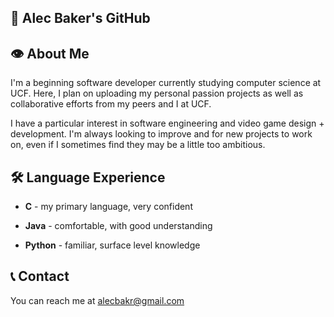 ## 🔮 Alec Baker's GitHub 

## 👁️ About Me 
I'm a beginning software developer currently studying computer science at UCF.
Here, I plan on uploading my personal passion projects as well as collaborative efforts from my peers and I at UCF.

I have a particular interest in software engineering and video game design + development. I'm always looking to improve and for new projects to work on, even if I sometimes find they may be a little too ambitious.

## 🛠 Language Experience 
- **C** - my primary language, very confident

- **Java** - comfortable, with good understanding

- **Python** - familiar, surface level knowledge

## 📞 Contact
You can reach me at alecbakr@gmail.com
